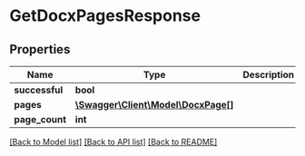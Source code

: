 # GetDocxPagesResponse

## Properties
Name | Type | Description | Notes
------------ | ------------- | ------------- | -------------
**successful** | **bool** |  | [optional] 
**pages** | [**\Swagger\Client\Model\DocxPage[]**](DocxPage.md) |  | [optional] 
**page_count** | **int** |  | [optional] 

[[Back to Model list]](../README.md#documentation-for-models) [[Back to API list]](../README.md#documentation-for-api-endpoints) [[Back to README]](../README.md)


